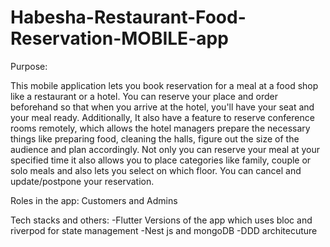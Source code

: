 # Habesha-Restaurant-Food-Reservation-MOBILE-app
Purpose:

This mobile application lets you book reservation for a meal at a food shop like a restaurant or a hotel. You can reserve your place and order beforehand so that when you arrive at the hotel, you'll have your seat and your meal ready. Additionally, It also have a feature to reserve conference rooms remotely, which allows the hotel managers prepare the necessary things like preparing food, cleaning the halls, figure out the size of the audience and plan accordingly. Not only you can reserve your meal at your specified time it also allows you to place categories like family, couple or solo meals and also lets you select on which floor. You can cancel and update/postpone your reservation.

Roles in the app:
Customers and Admins

Tech stacks and others:
-Flutter
Versions of the app which uses bloc and riverpod for state management
-Nest js and mongoDB
-DDD architecuture 

